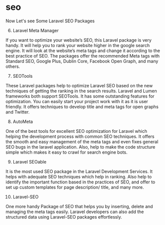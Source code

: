 # seo

<!-- Contenuto migrato da _docs/seo.txt -->

Now Let's see Some Laravel SEO Packages

6. Laravel Meta Manager

If you want to optimize your website’s SEO, this Laravel package is very handy. It will help you to rank your website higher in the google search engine. It will look at the website’s meta tags and change it according to the best practice of SEO. The packages offer the recommended Meta tags with Standard SEO, Google Plus, Dublin Core, Facebook Open Graph, and many others.

7. SEOTools

These Laravel packages help to optimize Laravel SEO based on the new techniques of getting the ranking in the search results. Laravel and Lumen frameworks both support SEOTools. It has some outstanding features for optimization. You can easily start your project work with it as it is user friendly. It offers techniques to develop title and meta tags for open graphs and Twitter.

8. AutoMeta

One of the best tools for excellent SEO optimization for Laravel which helping the development process with common SEO techniques. It offers the smooth and easy management of the meta tags and even fixes general SEO bugs in the laravel application. Also, help to make the code structure simple which makes it easy to crawl for search engine bots.

9. Laravel SEOable

It is the most used SEO package in the Laravel Development Services. It helps with adequate SEO techniques which help in ranking. Also help to identify the important function based in the practices of SEO, and offer to set up custom templates for page description/ title, and many more.

10. Laravel-SEO

One more handy Package of SEO that helps you by inserting, delete and managing the meta tags easily. Laravel developers can also add the structured data using Laravel-SEO packages effortlessly.